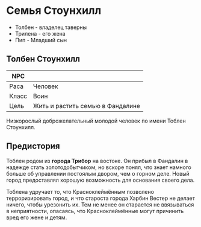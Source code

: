# Семья Стоунхилл

* Толбен - владелец таверны
* Трилена - его жена
* Пип - Младший сын

## Толбен Стоунхилл

| NPC   |                                  |
|-------|----------------------------------|
| Раса  | Человек                          |
| Класс | Воин                             |
| Цель  | Жить и растить семью в Фандалине |
Низкорослый доброжелательный молодой человек по имени Тоблен Стоунхилл.

## Предистория
Тоблен родом из **города Трибор** на востоке.
Он прибыл в Фандалин в надежде стать золотодобытчиком, но вскоре понял,
что знает намного больше об управлении постоялым двором, чем о горном деле.
Новый город предоставлял хорошую возможность для основания своего дела.

Тоблена удручает то, что Красноклеймённым позволено терроризировать город, и что староста города Харбин Вестер
не делает ничего, чтобы урезонить их.
Тем не менее он старается не ввязываться в неприятности, опасаясь, что Красноклеймённые могут причинить вред его жене и детям.




